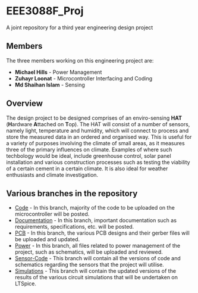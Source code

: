 # **EEE3088F_Proj**
A joint repository for a third year engineering design project

## **Members**
The three members working on this engineering project are:
* **Michael Hills** - Power Management
* **Zuhayr Loonat** - Microcontroller Interfacing and Coding
* **Md Shaihan Islam** - Sensing

## **Overview**
The design project to be designed comprises of an enviro-sensing **HAT** (**H**ardware **A**ttached on **T**op). The HAT will consist of a number of sensors, namely light, temperature and humidity, which will connect to process and store the measured data in an ordered and organised way. This is useful for a variety of purposes involving the climate of small areas, as it measures three of the primary influences on climate. Examples of where such techbology would be ideal, include greenhouse control, solar panel installation and various construction processes such as testing the viability of a certain cement in a certain climate. It is also ideal for weather enthusiasts and climate investigation.

## Various branches in the repository
* [Code](https://github.com/zuhayrl/EEE3088F_Proj/blob/Code/code.md) - In this branch, majority of the code to be uploaded on the microcontroller will be posted.
* [Documentation](https://github.com/zuhayrl/EEE3088F_Proj/blob/Documentation/documenatation.md) - In this branch, important documentation such as requirements, specifications, etc. will be posted.
* [PCB](https://github.com/zuhayrl/EEE3088F_Proj/blob/PCB/pcb.md) - In this branch, the various PCB designs and their gerber files will be uploaded and updated.  
* [Power](https://github.com/zuhayrl/EEE3088F_Proj/blob/Power/power.md) - In this branch, all files related to power management of the project, such as schematics, will be uploaded and reviewed.
* [Sensor-Code](https://github.com/zuhayrl/EEE3088F_Proj/blob/Sensor-Code/sensor.md) - This branch will contain all the versions of code and schematics regarding the sensors that the project will utilise.
* [Simulations](https://github.com/zuhayrl/EEE3088F_Proj/blob/Simulations/simulations.md) - This branch will contain the updated versions of the results of the various circuit simulations that will be undertaken on LTSpice.
